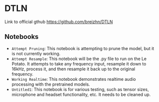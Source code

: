 # DTLN

Link to official gthub
https://github.com/breizhn/DTLN

## Notebooks

- `Attempt Pruning`: This notebook is attempting to prune the model, but it is not currently working.
- `Attempt Resample`: This notebook will be the .py file to run on the Le Potato. It attempts to take any frequency input, resample it down to 16kHz, process it, and then resample it back up to the original frequency.
- `Working Realtime`: This notebook demonstrates realtime audio processing with the pretrained models.
- `Untitled1`: This notebook is for various testing, such as tensor sizes, microphone and headset functionality, etc. It needs to be cleaned up.

